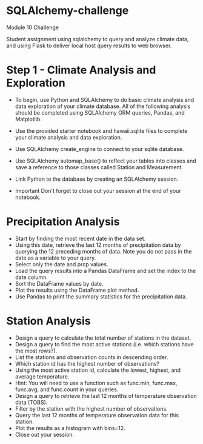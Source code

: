 # SQLAlchemy-challenge
Module 10 Challenge

Student assignment using sqlalchemy to query and analyze climate data, and using Flask to deliver local host query results to web browser. 

# Step 1 - Climate Analysis and Exploration

- To begin, use Python and SQLAlchemy to do basic climate analysis and data exploration of your climate database. All of the following analysis should be completed using SQLAlchemy ORM queries, Pandas, and Matplotlib.

- Use the provided starter notebook and hawaii.sqlite files to complete your climate analysis and data exploration.
- Use SQLAlchemy create_engine to connect to your sqlite database.
- Use SQLAlchemy automap_base() to reflect your tables into classes and save a reference to those classes called Station and Measurement.
- Link Python to the database by creating an SQLAlchemy session.
- Important Don't forget to close out your session at the end of your notebook.



# Precipitation Analysis

- Start by finding the most recent date in the data set.
- Using this date, retrieve the last 12 months of precipitation data by querying the 12 preceding months of data. Note you do not pass in the date as a variable to your query.
- Select only the date and prcp values.
- Load the query results into a Pandas DataFrame and set the index to the date column.
- Sort the DataFrame values by date.
- Plot the results using the DataFrame plot method. 
- Use Pandas to print the summary statistics for the precipitation data. 

# Station Analysis


- Design a query to calculate the total number of stations in the dataset.
- Design a query to find the most active stations (i.e. which stations have the most rows?).
- List the stations and observation counts in descending order.
- Which station id has the highest number of observations?
- Using the most active station id, calculate the lowest, highest, and average temperature.
- Hint: You will need to use a function such as func.min, func.max, func.avg, and func.count in your queries.
- Design a query to retrieve the last 12 months of temperature observation data (TOBS).
- Filter by the station with the highest number of observations.
- Query the last 12 months of temperature observation data for this station.
- Plot the results as a histogram with bins=12. 
- Close out your session. 
